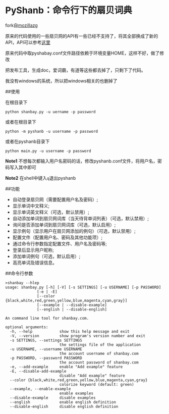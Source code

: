 PyShanb：命令行下的扇贝词典
===========================


fork自[mozillazg](https://github.com/mozillazg/PyShanb)


原来的代码使用的一些扇贝网的API有一些已经不支持了，将其全部换成了新的API，API可以参考[这里](http://www.shanbay.com/developer/wiki/api_v1/)

原来代码中取pyshabay.conf文件路径依赖于环境变量HOME，这样不好，做了修改

把发布工具，生成doc，爱词霸，有道等这些都去掉了，只剩下了代码。

我没有windows的系统，所以把windows相关的也删掉了

##使用

在根目录下

    python shanbay.py -u uername -p password
或者在根目录下

    python -m pyshanb -u username -p password

或者在pyshanb目录下

    python main.py -u username -p password

**Note1** 不想每次都输入用户名密码的话，修改pyshanb.conf文件，将用户名，密码写入其中即可

**Note2** 在shell中键入`q`退出pyshanb

##功能


-  自动登录扇贝网（需要配置用户名及密码）;
-  显示单词中文释义;
-  显示单词英文释义（可选，默认禁用）;
-  自动添加单词到扇贝网词库（当天待背单词列表）（可选，默认禁用）;
-  询问是否添加单词到扇贝网词库（可选，默认启用）;
-  显示例句（显示用户在扇贝网添加的例句）（可选，默认禁用）;
-  配置文件（配置用户名、密码及其他功能项）;
-  通过命令行参数指定配置文件、用户名及密码等;
-  登录后显示用户昵称;
-  添加单词例句（可选，默认启用）;
-  高亮单词及错误信息。





##命令行参数



    >shanbay --hlep
    usage: shanbay.py [-h] [-V] [-s SETTINGS] [-u USERNAME] [-p PASSWORD]
                  [-e | -E]
                  [--color {black,white,red,green,yellow,blue,magenta,cyan,gray}]
                  [--example | --disable-example]
                  [--english | --disable-english]

    An command line tool for shanbay.com.

    optional arguments:
      -h, --help            show this help message and exit
      -V, --version         show program's version number and exit
      -s SETTINGS, --settings SETTINGS
                            the settings file of the application
      -u USERNAME, --username USERNAME
                            the account username of shanbay.com
      -p PASSWORD, --password PASSWORD
                            the account password of shanbay.com
      -e, --add-example     enable "Add example" feature
      -E, --disable-add-example
                            disable "Add example" feature
      --color {black,white,red,green,yellow,blue,magenta,cyan,gray}
                            colorize keyword (default: green)
      --example, --enable-example
                            enable examples
      --disable-example     disable examples
      --english             enable english definition
      --disable-english     disable english definition


